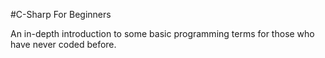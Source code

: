 #C-Sharp For Beginners

An in-depth introduction to some basic programming terms for those who have never coded before.
